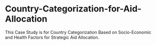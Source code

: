 # Country-Categorization-for-Aid-Allocation
This Case Study is for Country Categorization Based on Socio-Economic and Health Factors for Strategic Aid Allocation.
